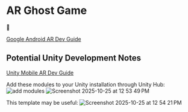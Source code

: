 # AR Ghost Game

👻

[Google Android AR Dev Guide](https://developers.google.com/ar/develop/java/quickstart)


## Potential Unity Development Notes

[Unity Mobile AR Dev Guide](https://learn.unity.com/pathway/mobile-ar-development/unit/get-started-with-ar/tutorial/configure-your-ar-development-environment)

Add these modules to your Unity installation through Unity Hub:
![add modules](https://github.com/user-attachments/assets/e10d7b61-cbb8-45fa-a69b-7029cd255a58)
![Screenshot 2025-10-25 at 12 53 49 PM](https://github.com/user-attachments/assets/c6427698-ab14-4740-b869-518fcfdb4595)

This template may be useful:
![Screenshot 2025-10-25 at 12 54 21 PM](https://github.com/user-attachments/assets/e455b192-1698-447d-94e5-ca27fefda2ed)
